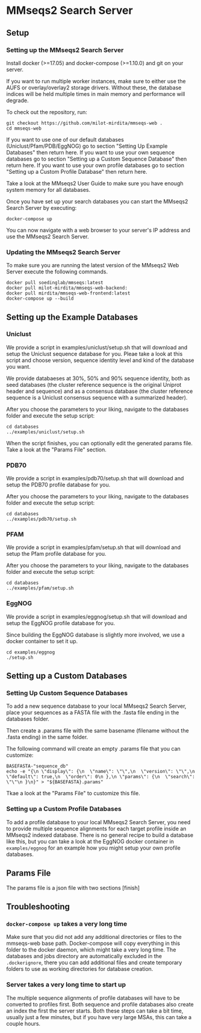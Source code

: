 MMseqs2 Search Server
=====================

Setup
-----

### Setting up the MMseqs2 Search Server

Install docker (>=17.05) and docker-compose (>=1.10.0) and git on your server.

If you want to run multiple worker instances, make sure to either use the AUFS or overlay/overlay2 storage drivers.
Without these, the database indices will be held multiple times in main memory and performance will degrade.

To check out the repository, run:
```
git checkout https://github.com/milot-mirdita/mmseqs-web .
cd mmseqs-web
```

If you want to use one of our default databases (Uniclust/Pfam/PDB/EggNOG) go to section "Setting Up Example Databases" then return here.
If you want to use your own sequence databases go to section "Setting up a Custom Sequence Database" then return here.
If you want to use your own profile databases go to section "Setting up a Custom Profile Database" then return here.

Take a look at the MMseqs2 User Guide to make sure you have enough system memory for all databases.

Once you have set up your search databases you can start the MMseqs2 Search Server by executing:

```
docker-compose up
```

You can now navigate with a web browser to your server's IP address and use the MMseqs2 Search Server.

### Updating the MMseqs2 Search Server
To make sure you are running the latest version of the MMseqs2 Web Server execute the following commands.

```
docker pull soedinglab/mmseqs:latest
docker pull milot-mirdita/mmseqs-web-backend:
docker pull mirdita/mmseqs-web-frontend:latest
docker-compose up --build
```

Setting up the Example Databases
--------------------------------

### Uniclust

We provide a script in examples/uniclust/setup.sh that will download and setup the Uniclust sequence database for you.
Pleae take a look at this script and choose version, sequence identity level and kind of the database you want.

We provide databaeses at 30%, 50% and 90% sequence identity, both as seed databases (the cluster reference sequence is the original Uniprot header and sequence) and as a consensus database (the cluster reference sequence is a Uniclust consensus sequence with a summarized header).

After you choose the parameters to your liking, navigate to the databases folder and execute the setup script:

```
cd databases
../examples/uniclust/setup.sh
```

When the script finishes, you can optionally edit the generated params file. Take a look at the "Params File" section.

### PDB70

We provide a script in examples/pdb70/setup.sh that will download and setup the PDB70 profile database for you.

After you choose the parameters to your liking, navigate to the databases folder and execute the setup script:

```
cd databases
../examples/pdb70/setup.sh
```

### PFAM

We provide a script in examples/pfam/setup.sh that will download and setup the Pfam profile database for you.

After you choose the parameters to your liking, navigate to the databases folder and execute the setup script:

```
cd databases
../examples/pfam/setup.sh
```

### EggNOG

We provide a script in examples/eggnog/setup.sh that will download and setup the EggNOG profile database for you.

Since building the EggNOG database is slightly more involved, we use a docker container to set it up.

```
cd examples/eggnog
./setup.sh
```

Setting up a Custom Databases
-------------------------------------

### Setting Up Custom Sequence Databases

To add a new sequence database to your local MMseqs2 Search Server, place your sequences as a FASTA file with the .fasta file ending in the databases folder.

Then create a .params file with the same basename (filename without the .fasta ending) in the same folder.

The following command will create an empty .params file that you can customize:
```
BASEFASTA-"sequence_db"
echo -e "{\n \"display\": {\n  \"name\": \"\",\n  \"version\": \"\",\n  \"default\": true,\n  \"order\": 0\n },\n \"params\": {\n  \"search\": \"\"\n }\n}" > "${BASEFASTA}.params"
```

Tkae a look at the "Params File" to customize this file.

### Setting up a Custom Profile Databases
To add a profile database to your local MMseqs2 Search Server, you need to provide multiple sequence alignments for each target profile inside an MMseqs2 indexed database. There is no general recipe to build a database like this, but you can take a look at the EggNOG docker container in `examples/eggnog` for an example how you might setup your own profile databases.

Params File
-----------

The params file is a json file with two sections [finish]


Troubleshooting
---------------

### `docker-compose up` takes a very long time
Make sure that you did not add any additional directories or files to the mmseqs-web base path. 
Docker-compose will copy everything in this folder to the docker daemon, which might take a very long time. The databases and jobs directory are automatically excluded in the `.dockerignore`, there you can add additional files and create temporary folders to use as working directories for database creation.

### Server takes a very long time to start up
The multiple sequence alignments of profile databases will have to be converted to profiles first.
Both sequence and profile databases also create an index the first the server starts. Both these steps can take a bit time, usually just a few minutes, but if you have very large MSAs, this can take a couple hours.
